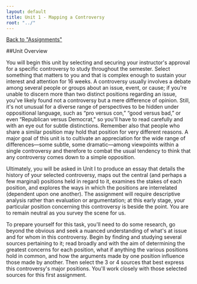 ```yaml
---
layout: default
title: Unit 1 - Mapping a Controversy
root: "../"
---
```

[Back to "Assignments"](index.html)

##Unit Overview

You will begin this unit by selecting and securing your instructor's approval for a specific controversy to study throughout the semester. Select something that matters to you and that is complex enough to sustain your interest and attention for 16 weeks. A controversy usually involves a debate among several people or groups about an issue, event, or cause; if you're unable to discern more than two distinct positions regarding an issue, you've likely found not a controversy but a mere difference of opinion. Still, it's not unusual for a diverse range of perspectives to be hidden under oppositional language, such as “pro versus con,” “good versus bad,” or even “Republican versus Democrat," so you'll have to read carefully and with an eye out for subtle distinctions. Remember also that people who share a similar position may hold that position for very different reasons. A major goal of this unit is to cultivate an appreciation for the wide range of differences—some subtle, some dramatic—among viewpoints within a single controversy and therefore to combat the usual tendency to think that any controversy comes down to a simple opposition. 

Ultimately, you will be asked in Unit I to produce an essay that details the history of your selected controversy, maps out the central (and perhaps a few marginal) positions held in regard to it, examines the stakes of each position, and explores the ways in which the positions are interrelated (dependent upon one another). The assignment will require descriptive analysis rather than evaluation or argumentation; at this early stage, your particular position concerning this controversy is beside the point. You are to remain neutral as you survey the scene for us. 

To prepare yourself for this task, you'll need to do some research, go beyond the obvious and seek a nuanced understanding of what's at issue and for whom in this controversy. Begin by finding and studying several sources pertaining to it; read broadly and with the aim of determining the greatest concerns for each position, what if anything the various positions hold in common, and how the arguments made by one position influence those made by another. Then select the 3 or 4 sources that best express this controversy's major positions. You'll work closely with those selected sources for this first assignment. 









































